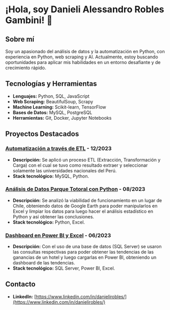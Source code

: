 # ¡Hola, soy Danieli Alessandro Robles Gambini! 👋

## Sobre mí
Soy un apasionado del análisis de datos y la automatización en Python, con experiencia en Python, web scraping y AI. Actualmente, estoy buscando oportunidades para aplicar mis habilidades en un entorno desafiante y de crecimiento rápido.

## Tecnologías y Herramientas
- **Lenguajes:** Python, SQL, JavaScript
- **Web Scraping:** BeautifulSoup, Scrapy
- **Machine Learning:** Scikit-learn, TensorFlow
- **Bases de Datos:** MySQL, PostgreSQL
- **Herramientas:** Git, Docker, Jupyter Notebooks

## Proyectos Destacados
### [Automatización a través de ETL](https://github.com/Alessdev/Python-SQL-ETL) - 12/2023
- **Descripción:** Se aplicó un proceso ETL (Extracción, Transformación y Carga) con el cual se tuvo como resultado extraer y seleccionar solamente las universidades nacionales del Perú.
- **Stack tecnológico:** MySQL, Python.

### [Análisis de Datos Parque Totoral con Python](https://github.com/Alessdev/proyecto-parque-totoral) - 08/2023
- **Descripción:** Se analizó la viabilidad de funcionamiento en un lugar de Chile, obteniendo datos de Google Earth para poder manipularlos en Excel y limpiar los datos para luego hacer el análisis estadístico en Python y así obtener las conclusiones.
- **Stack tecnológico:** Python, Excel.

### [Dashboard en Power BI y Excel](https://github.com/Alessdev/SQL-POWER-BI-INGRESOS-HOTEL) - 06/2023
- **Descripción:** Con el uso de una base de datos (SQL Server) se usaron las consultas respectivas para poder obtener las tendencias de las ganancias de un hotel y luego cargarlas en Power BI, obteniendo un dashboard de las tendencias.
- **Stack tecnológico:** SQL Server, Power BI, Excel.

## Contacto
- **LinkedIn:** [https://www.linkedin.com/in/danielirobles/](https://www.linkedin.com/in/danielirobles/)
